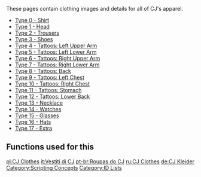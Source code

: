 These pages contain clothing images and details for all of CJ's apparel.

-   [Type 0 - Shirt](/docs/cj_clothes/shirt_(0).md "wikilink")
-   [Type 1 - Head](/docs/cj_clothes/head_(1).md "wikilink")
-   [Type 2 - Trousers](/docs/cj_clothes/trousers_(2).md "wikilink")
-   [Type 3 - Shoes](/docs/cj_clothes/shoes_(3).md "wikilink")
-   [Type 4 - Tattoos: Left Upper Arm](/docs/cj_clothes/tattoos:_left_upper_arm_(4).md "wikilink")
-   [Type 5 - Tattoos: Left Lower Arm](/docs/cj_clothes/tattoos:_left_lower_arm_(5).md "wikilink")
-   [Type 6 - Tattoos: Right Upper Arm](/docs/cj_clothes/tattoos:_right_upper_arm_(6).md "wikilink")
-   [Type 7 - Tattoos: Right Lower Arm](/docs/cj_clothes/tattoos:_right_lower_arm_(7).md "wikilink")
-   [Type 8 - Tattoos: Back](/docs/cj_clothes/tattoos:_back_(8).md "wikilink")
-   [Type 9 - Tattoos: Left Chest](/docs/cj_clothes/tattoos:_left_chest_(9).md "wikilink")
-   [Type 10 - Tattoos: Right Chest](/docs/cj_clothes/tattoos:_right_chest_(10).md "wikilink")
-   [Type 11 - Tattoos: Stomach](/docs/cj_clothes/tattoos:_stomach_(11).md "wikilink")
-   [Type 12 - Tattoos: Lower Back](/docs/cj_clothes/tattoos:_lower_back_(12).md "wikilink")
-   [Type 13 - Necklace](/docs/cj_clothes/necklace_(13).md "wikilink")
-   [Type 14 - Watches](/docs/cj_clothes/watches_(14).md "wikilink")
-   [Type 15 - Glasses](/docs/cj_clothes/glasses_(15).md "wikilink")
-   [Type 16 - Hats](/docs/cj_clothes/hats_(16).md "wikilink")
-   [Type 17 - Extra](/docs/cj_clothes/extra_(17).md "wikilink")

Functions used for this
-----------------------

[pl:CJ Clothes](/docs/pl:cj_clothes.md "wikilink") [it:Vestiti di CJ](/it:Vestiti_di_CJ.md "wikilink") [pt-br:Roupas do CJ](/pt-br:Roupas_do_CJ.md "wikilink") [ru:CJ Clothes](/ru:CJ_Clothes.md "wikilink") [de:CJ Kleider](/de:CJ_Kleider.md "wikilink") [Category:Scripting Concepts](/Category:Scripting_Concepts.md "wikilink") [Category:ID Lists](/Category:ID_Lists.md "wikilink")
